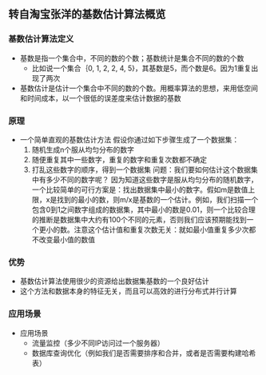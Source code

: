 转自淘宝张洋的基数估计算法概览
---

### 基数估计算法定义
* 基数是指一个集合中，不同的数的个数；基数统计是集合不同的数的个数
    * 比如说一个集合｛0, 1, 2, 2, 4, 5}，其基数是5，而个数是6。因为1重复出现了两次
* 基数估计是估计一个集合中不同的数的个数。用概率算法的思想，来用低空间和时间成本，以一个很低的误差度来估计数据的基数


### 原理
* 一个简单直观的基数估计方法
    假设你通过如下步骤生成了一个数据集：
    1. 随机生成n个服从均匀分布的数字
    2. 随便重复其中一些数字，重复的数字和重复次数都不确定
    3. 打乱这些数字的顺序，得到一个数据集
    问题：我们要如何估计这个数据集中有多少不同的数字呢？
   因为知道这些数字是服从均匀分布的随机数字，一个比较简单的可行方案是：找出数据集中最小的数字。假如m是数值上限，x是找到的最小的数，则m/x是基数的一个估计。例如，我们扫描一个包含0到1之间数字组成的数据集，其中最小的数是0.01，则一个比较合理的推断是数据集中大约有100个不同的元素，否则我们应该预期能找到一个更小的数。注意这个估计值和重复次数无关：就如最小值重复多少次都不改变最小值的数值
   
   
### 优势
* 基数估计算法使用很少的资源给出数据集基数的一个良好估计
* 这个方法和数据本身的特征无关，而且可以高效的进行分布式并行计算


### 应用场景
* 应用场景
    * 流量监控（多少不同IP访问过一个服务器）
    * 数据库查询优化（例如我们是否需要排序和合并，或者是否需要构建哈希表）